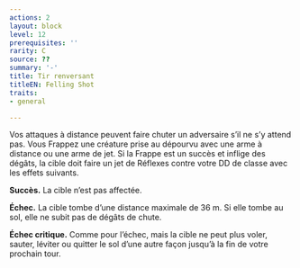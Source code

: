 ```yaml
---
actions: 2
layout: block
level: 12
prerequisites: ''
rarity: C
source: ??
summary: '-'
title: Tir renversant
titleEN: Felling Shot
traits:
- general

---
```


<p>Vos attaques à distance peuvent faire chuter un adversaire s’il ne s’y attend pas. Vous Frappez une créature prise au dépourvu avec une arme à distance ou une arme de jet. Si la Frappe est un succès et inflige des dégâts, la cible doit faire un jet de Réflexes contre votre DD de classe avec les effets suivants.</p> 
<p><strong>Succès.</strong> La cible n’est pas affectée.</p>
<p><strong>Échec.</strong> La cible tombe d’une distance maximale de 36 m. Si elle tombe au sol, elle ne subit pas de dégâts de chute.</p>
<p><strong>Échec critique.</strong> Comme pour l’échec, mais la cible ne peut plus voler, sauter, léviter ou quitter le sol d’une autre façon jusqu’à la fin de votre prochain tour.</p>